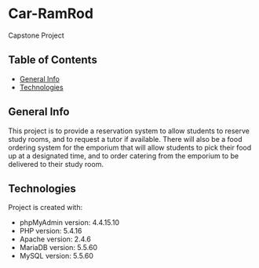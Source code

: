 # Car-RamRod
Capstone Project
## Table of Contents
* [General Info](#general-info)
* [Technologies](#technologies)

## General Info
This project is to provide a reservation system to allow students to reserve study rooms, and to request a tutor if available. There will also be a food ordering system for the emporium that will allow students to pick their food up at a designated time, and to order catering from the emporium to be delivered to their study room.

## Technologies
Project is created with:
* phpMyAdmin version: 4.4.15.10
* PHP version: 5.4.16
* Apache version: 2.4.6
* MariaDB version: 5.5.60
* MySQL version: 5.5.60
